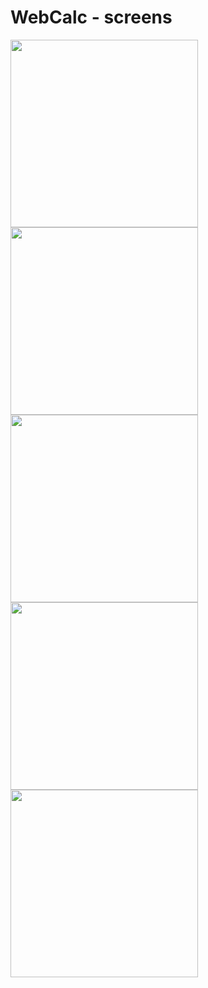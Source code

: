 # WebCalc - screens
<img width=300 src="https://github.com/SergeyDavidovich/WebCalc/blob/master/WebCalc/wwwroot/assets/images/screen1.jpg">
<img width=300 src="https://github.com/SergeyDavidovich/WebCalc/blob/master/WebCalc/wwwroot/assets/images/screen2.jpg">
<img width=300 src="https://github.com/SergeyDavidovich/WebCalc/blob/master/WebCalc/wwwroot/assets/images/screen3.jpg">
<img width=300 src="https://github.com/SergeyDavidovich/WebCalc/blob/master/WebCalc/wwwroot/assets/images/screen4.jpg">
<img width=300 src="https://github.com/SergeyDavidovich/WebCalc/blob/master/WebCalc/wwwroot/assets/images/screen5.jpg">
